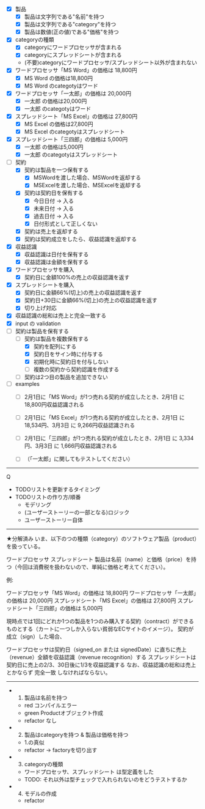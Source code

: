 - [x] 製品
    - [x] 製品は文字列である"名前"を持つ
    - [x] 製品は文字列である"category"を持つ
    - [x] 製品は数値(正の値)である"価格"を持つ
- [x] categoryの種類
    - [x] categoryにワードプロセッサが含まれる
    - [x] categoryにスプレッドシートが含まれる
    - (不要)categoryにワードプロセッサ/スプレッドシート以外が含まれない
- [x] ワードプロセッサ「MS Word」の価格は 18,800円
    - [x] MS Word の価格は18,800円
    - [x] MS Word のcategotyはワード
- [x] ワードプロセッサ「一太郎」の価格は 20,000円
    - [x] 一太郎 の価格は20,000円
    - [x] 一太郎 のcategotyはワード
- [x] スプレッドシート「MS Excel」の価格は 27,800円
    - [x] MS Excel の価格は27,800円
    - [x] MS Excel のcategotyはスプレッドシート
- [x] スプレッドシート「三四郎」の価格は 5,000円
    - [x] 一太郎 の価格は5,000円
    - [x] 一太郎 のcategotyはスプレッドシート
- [ ] 契約
  - [x] 契約は製品を一つ保有する
    - [x] MSWordを渡した場合、MSWordを返却する
    - [x] MSExcelを渡した場合、MSExcelを返却する
  - [x] 契約は契約日を保有する
    - [x] 今日日付 -> 入る
    - [x] 未来日付 -> 入る
    - [x] 過去日付 -> 入る
    - [x] 日付形式として正しくない
  - [x] 契約は売上を返却する
  - [x] 契約は契約成立をしたら、収益認識を返却する
- [x] 収益認識
    - [x] 収益認識は日付を保有する
    - [x] 収益認識は金額を保有する
- [x] ワードプロセッサを購入
    - [x] 契約日に金額100%の売上の収益認識を返す
- [x] スプレッドシートを購入
    - [x] 契約日に金額66%(切上)の売上の収益認識を返す
    - [x] 契約日+30日に金額66%(切上)の売上の収益認識を返す
    - [x] 切り上げ対応
- [x] 収益認識の総和は売上と完全一致する
- [x] input の validation
- [ ] 契約は製品を保有する
    - [ ] 契約は製品を複数保有する
        - [x] 契約を配列にする
        - [x] 契約日をサイン時に付与する
        - [x] 初期化時に契約日を付与しない
        - [ ] 複数の契約から契約認識を作成する
    - [ ] 契約は2つ目の製品を追加できない
- [ ] examples
    - [ ] 2月1日に「MS Word」が1つ売れる契約が成立したとき、2月1日 に 18,800円収益認識される
    - [ ] 2月1日に「MS Excel」が1つ売れる契約が成立したとき、2月1日 に 18,534円、3月3日 に 9,266円収益認識される
    - [ ] 2月1日に「三四郎」が1つ売れる契約が成立したとき、2月1日 に 3,334円、3月3日 に 1,666円収益認識される
    - [ ] （「一太郎」に関してもテストしてください）


---
Q
- TODOリストを更新するタイミング
- TODOリストの作り方/順番
    - モデリング
    - (ユーザーストーリーの一部となる)ロジック
    - ユーザーストーリー自体

---------------

★分解済み
いま、以下のつの種類（category）のソフトウェア製品（product）を扱っている。

ワードプロセッサ
スプレッドシート
製品は名前（name）と価格（price）を持つ（今回は消費税を扱わないので、単純に価格と考えてください）。

例:

ワードプロセッサ「MS Word」の価格は 18,800円
ワードプロセッサ「一太郎」の価格は 20,000円
スプレッドシート「MS Excel」の価格は 27,800円
スプレッドシート「三四郎」の価格は 5,000円

現時点では1回にどれか1つの製品を1つのみ購入する契約（contract）ができるものとする（カートに一つしか入らない貧弱なECサイトのイメージ）。
契約が成立（sign）した場合、

ワードプロセッサは契約日（signed_on または signedDate）に直ちに売上（revenue）全額を収益認識（revenue recognition）する
スプレッドシートは契約日に売上の2/3、30日後に1/3を収益認識する
なお、収益認識の総和は売上とかならず 完全一致 しなければならない。

---------------

- 1. 製品は名前を持つ
    - red コンパイルエラー
    - green Productオブジェクト作成
    - refactor なし
- 2. 製品はcategoryを持つ & 製品は価格を持つ
    - 1.の真似
    - refactor -> factoryを切り出す
- 3. categoryの種類
    - ワードプロセッサ、スプレッドシート は型定義をした
    - TODO: それ以外は型チェックで入れられないのをどうテストするか
- 4. モデルの作成
    - refactor

